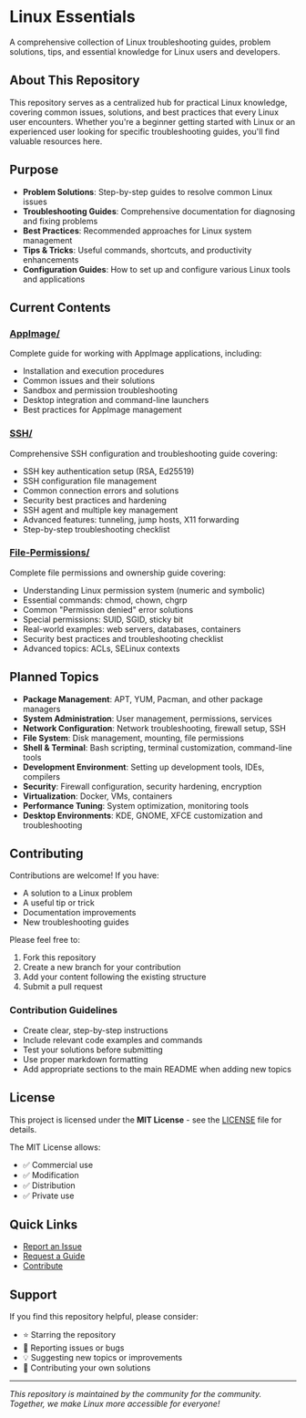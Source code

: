 # Linux Essentials

A comprehensive collection of Linux troubleshooting guides, problem solutions, tips, and essential knowledge for Linux users and developers.

## About This Repository

This repository serves as a centralized hub for practical Linux knowledge, covering common issues, solutions, and best practices that every Linux user encounters. Whether you're a beginner getting started with Linux or an experienced user looking for specific troubleshooting guides, you'll find valuable resources here.

## Purpose

- **Problem Solutions**: Step-by-step guides to resolve common Linux issues
- **Troubleshooting Guides**: Comprehensive documentation for diagnosing and fixing problems
- **Best Practices**: Recommended approaches for Linux system management
- **Tips & Tricks**: Useful commands, shortcuts, and productivity enhancements
- **Configuration Guides**: How to set up and configure various Linux tools and applications

## Current Contents

### [AppImage/](./AppImage/)

Complete guide for working with AppImage applications, including:

- Installation and execution procedures
- Common issues and their solutions
- Sandbox and permission troubleshooting
- Desktop integration and command-line launchers
- Best practices for AppImage management

### [SSH/](./SSH/)

Comprehensive SSH configuration and troubleshooting guide covering:

- SSH key authentication setup (RSA, Ed25519)
- SSH configuration file management
- Common connection errors and solutions
- Security best practices and hardening
- SSH agent and multiple key management
- Advanced features: tunneling, jump hosts, X11 forwarding
- Step-by-step troubleshooting checklist

### [File-Permissions/](./File-Permissions/)

Complete file permissions and ownership guide covering:

- Understanding Linux permission system (numeric and symbolic)
- Essential commands: chmod, chown, chgrp
- Common "Permission denied" error solutions
- Special permissions: SUID, SGID, sticky bit
- Real-world examples: web servers, databases, containers
- Security best practices and troubleshooting checklist
- Advanced topics: ACLs, SELinux contexts

## Planned Topics

- **Package Management**: APT, YUM, Pacman, and other package managers
- **System Administration**: User management, permissions, services
- **Network Configuration**: Network troubleshooting, firewall setup, SSH
- **File System**: Disk management, mounting, file permissions
- **Shell & Terminal**: Bash scripting, terminal customization, command-line tools
- **Development Environment**: Setting up development tools, IDEs, compilers
- **Security**: Firewall configuration, security hardening, encryption
- **Virtualization**: Docker, VMs, containers
- **Performance Tuning**: System optimization, monitoring tools
- **Desktop Environments**: KDE, GNOME, XFCE customization and troubleshooting

## Contributing

Contributions are welcome! If you have:

- A solution to a Linux problem
- A useful tip or trick
- Documentation improvements
- New troubleshooting guides

Please feel free to:

1. Fork this repository
2. Create a new branch for your contribution
3. Add your content following the existing structure
4. Submit a pull request

### Contribution Guidelines

- Create clear, step-by-step instructions
- Include relevant code examples and commands
- Test your solutions before submitting
- Use proper markdown formatting
- Add appropriate sections to the main README when adding new topics

## License

This project is licensed under the **MIT License** - see the [LICENSE](LICENSE) file for details.

The MIT License allows:

- ✅ Commercial use
- ✅ Modification
- ✅ Distribution
- ✅ Private use

## Quick Links

- [Report an Issue](../../issues)
- [Request a Guide](../../issues/new)
- [Contribute](../../pulls)

## Support

If you find this repository helpful, please consider:

- ⭐ Starring the repository
- 🐛 Reporting issues or bugs
- 💡 Suggesting new topics or improvements
- 🤝 Contributing your own solutions

---

_This repository is maintained by the community for the community. Together, we make Linux more accessible for everyone!_
